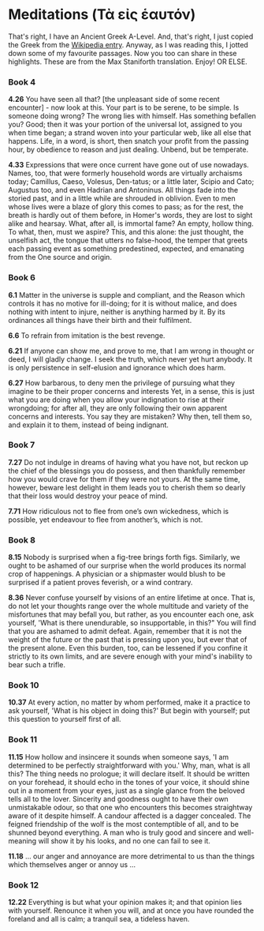 # Meditations (Τὰ εἰς ἑαυτόν)

That's right, I have an Ancient Greek A-Level. And, that's right, I just copied the Greek from the [Wikipedia entry](https://en.wikipedia.org/wiki/Meditations). Anyway, as I was reading this, I jotted down some of my favourite passages. Now you too can share in these highlights. These are from the Max Staniforth translation. Enjoy! OR ELSE.

### Book 4

**4.26** You have seen all that? [the unpleasant side of some recent encounter] - now look at this. Your part is to be serene, to be simple. Is someone doing wrong? The wrong lies with himself. Has something befallen you? Good; then it was your portion of the universal lot, assigned to you when time began; a strand woven into your particular web, like all else that happens. Life, in a word, is short, then snatch your profit from the passing hour, by obedience to reason and just dealing. Unbend, but be temperate.

**4.33** Expressions that were once current have gone out of use nowadays. Names, too, that were formerly household words are virtually archaisms today; Camillus, Caeso, Volesus, Den-tatus; or a little later, Scipio and Cato; Augustus too, and even Hadrian and Antoninus. All things fade into the storied past, and in a little while are shrouded in oblivion. Even to men whose lives were a blaze of glory this comes to pass; as for the rest, the breath is hardly out of them before, in Homer's words, they are lost to sight alike and hearsay. What, after all, is immortal fame? An empty, hollow thing. To what, then, must we aspire? This, and this alone: the just thought, the unselfish act, the tongue that utters no false-hood, the temper that greets each passing event as something predestined, expected, and emanating from the One source and origin.

### Book 6

**6.1** Matter in the universe is supple and compliant, and the Reason which controls it has no motive for ill-doing; for it is without malice, and does nothing with intent to injure, neither is anything harmed by it. By its ordinances all things have their birth and their fulfilment.

**6.6** To refrain from imitation is the best revenge.

**6.21** If anyone can show me, and prove to me, that I am wrong in thought or deed, I will gladly change. I seek the truth, which never yet hurt anybody. It is only persistence in self-elusion and ignorance which does harm.

**6.27** How barbarous, to deny men the privilege of pursuing what they imagine to be their proper concerns and interests Yet, in a sense, this is just what you are doing when you allow your indignation to rise at their wrongdoing; for after all, they are only following their own apparent concerns and interests. You say they are mistaken? Why then, tell them so, and explain it to them, instead of being indignant.

### Book 7

**7.27** Do not indulge in dreams of having what you have not, but reckon up the chief of the blessings you do possess, and then thankfully remember how you would crave for them if they were not yours. At the same time, however, beware lest delight in them leads you to cherish them so dearly that their loss would destroy your peace of mind.

**7.71** How ridiculous not to flee from one’s own wickedness, which is possible, yet endeavour to flee from another’s, which is not.

### Book 8

**8.15** Nobody is surprised when a fig-tree brings forth figs. Similarly, we ought to be ashamed of our surprise when the world produces its normal crop of happenings. A physician or a shipmaster would blush to be surprised if a patient proves feverish, or a wind contrary.

**8.36** Never confuse yourself by visions of an entire lifetime at once. That is, do not let your thoughts range over the whole multitude and variety of the misfortunes that may befall you, but rather, as you encounter each one, ask yourself, 'What is there unendurable, so insupportable, in this?" You will find that you are ashamed to admit defeat. Again, remember that it is not the weight of the future or the past that is pressing upon you, but ever that of the present alone. Even this burden, too, can be lessened if you confine it strictly to its own limits, and are severe enough with your mind's inability to bear such a trifle.

### Book 10

**10.37** At every action, no matter by whom performed, make it a practice to ask yourself, 'What is his object in doing this?' But begin with yourself; put this question to yourself first of all.

### Book 11

**11.15** How hollow and insincere it sounds when someone says, 'I am determined to be perfectly straightforward with you.' Why, man, what is all this? The thing needs no prologue; it will declare itself. It should be written on your forehead, it should echo in the tones of your voice, it should shine out in a moment from your eyes, just as a single glance from the beloved tells all to the lover. Sincerity and goodness ought to have their own unmistakable odour, so that one who encounters this becomes straightway aware of it despite himself. A candour affected is a dagger concealed. The feigned friendship of the wolf is the most contemptible of all, and to be shunned beyond everything. A man who is truly good and sincere and well-meaning will show it by his looks, and no one can fail to see it.

**11.18** … our anger and annoyance are more detrimental to us than the things which themselves anger or annoy us …

### Book 12

**12.22** Everything is but what your opinion makes it; and that opinion lies with yourself. Renounce it when you will, and at once you have rounded the foreland and all is calm; a tranquil sea, a tideless haven.
